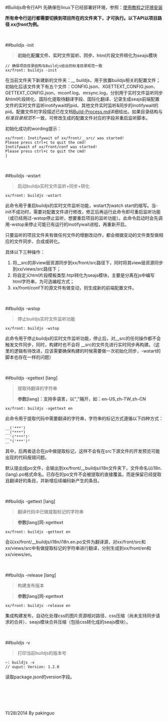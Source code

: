 #Buildjs命令行API
先确保在linux下已经部署好环境，参照：<a href="../README.md#一环境安装" target="_blank">使用教程之环境安装</a>

**所有命令行运行都需要切换到项目所在的文件夹下，才可执行。以下API以项目路径
*xx/front*为例。**

<br><br>
##buildjs -init
> **初始化配置文件、实时文件监听、同步、html片段文件转化为seajs模块**

	// 确保项目目录结构与Buildjs给出的标准目录规范一致
	xx/front: buildjs -init

在当前文件夹下新建新的文件夹：__ buildjs，用于放置buildjs相关的配置文件；初始化后该文件夹下有五个文件：CONFIG.json、XGETTEXT_CONFIG.json、GETTEXT_CONFIG.json、mconf.log、mrsync.log，分别用于实时文件监听同步&html片段转化、国际化提取待翻译字段、国际化翻译、记录生成seajs前端配置文件的实时文件监听inotifywait的pid、其他文件实时监听&同步的inotifywait的pid。配置文件的字段描述已在文档<a href="Build-Process.md#文件实时监听+同步+转化" target="_blank">Build-Process.md</a>详细给出。如果目录结构与*标准目录规范*不一致，可修改生成的配置文件对应的字段并重启监听脚本。

初始化成功的wording提示：

	xx/front: Inotifywait of xx/front/__src/ was started!
	Please press ctrl+c to quit the cmd!
	Inotifywait of xx/front/conf was started!
	Please press ctrl+c to quit the cmd!
	|

<br><br>
##buildjs -wstart
>启动buildjs实时文件监听+同步+转化

	xx/front: buildjs -wstart

此命令用于重启buildjs的实时文件监听功能，wstart为watch start的缩写。当-init不成功时，需要对配置文件进行修改，修正后再运行此命令即可重启监听功能（或已经用过-wstop停止监听，想要重启项目的监听功能）。此命令启动时会先调用-wstop来停止可能已有运行的inotifywait进程，再重新开启。

只要监听的项目文件夹有做任何文件的增删改动作，都会根据变动的文件类型做相应的文件同步、合成或转化。

具体以下三种操作：

1. 将__src的非view层资源同步到xx/front/src路径下，同时将其view层资源同步到xx/views/src路径下；
2. 将自定义html片段模板类型.htpl转化为seajs模块，主要是分离在js中编写html字符串，为可选编程方式；
3. xx/front/conf下的源文件有做变动，则生成新的前端配置文件。

<br><br>
##buildjs -wstop
>停止buildjs实时文件监听功能

	xx/front: buildjs -wstop

此命令用于停止buildjs的实时文件监听功能，停止后，对__src的任何操作都不会触发文件同步，同时，构建时也不会将 __src的文件先进行实时同步再构建。（这里的逻辑有待改进，应该需要确保构建的时候需要做一次初始化同步，-wstart的脚本也存在一样的问题）

<br><br>
##buildjs -xgettext [lang]
>提取待翻译的字符串
>
>**参数[lang]：支持多语言，以","隔开，如：en-US,zh-TW,zh-CN**

	xx/front: buildjs -xgettext en

此命令用于提取代码中需要翻译的字符串，字符串的标记方式遵循以下四种方式：

	__('***')
	__("***")
	__'("***")'
	__"('***')"

其中，后两者适合在js中做提取标记，这样不会有在src下源文件的开发预览可能出现的代码报错问题。

默认提出成po文件，会输出到xx/front/__buildjs/i18n文件夹下，文件命名以i18n.{lang}.po格式命名。已存在的po文件不会被提取的直接覆盖，而是保留已经提取且翻译好的条目，并新增后续编码新产生的条目。

<br><br>
##buildjs -gettext [lang]
>翻译代码中已做提取标记的字符串

>**参数[lang]同-xgettext**

	xx/front: buildjs -gettext en

会以xx/front/__buildjs/i18n/i18n.en.po文件为翻译源，对xx/front/src和xx/views/src中有做提取标记的字符串进行翻译，分别生成到xx/front/en和xx/views/en。

<br><br>
##buildjs -release [lang]
>构建发布版本

>**参数[lang]同-xgettext**

	xx/front: buildjs -release en

集成构建发布，自动化处理css的图片资源相对路径、css压缩（尚未支持同步请求的合并）、seajs模块合并压缩（包括css转化成的seajs模块）。

<br><br>
##buildjs -v
>打印当前buildjs的版本号

	~: buildjs -v
	// ouput: Version: 1.2.0

读取package.json的version字段。


<br><br>
----------
11/28/2014 By pakinguo